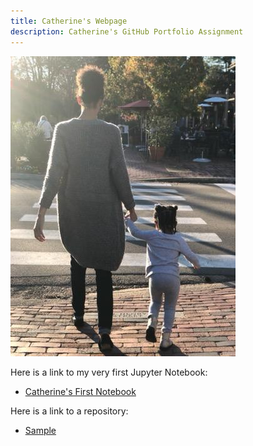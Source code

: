```yaml
---
title: Catherine's Webpage
description: Catherine's GitHub Portfolio Assignment
---
```


![My Picture](/pics/0.jpg)


Here is a link to my very first Jupyter Notebook:
- [Catherine's First Notebook](/CatherinesFirstNotebook/index.md)

Here is a link to a repository:
- [Sample](https://github.com/cjdawson1103/sample)
